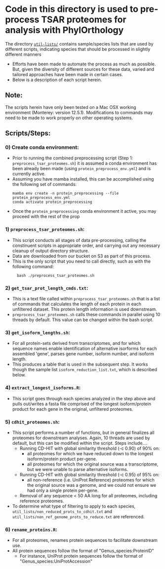 # Code in this directory is used to pre-process TSAR proteomes for analysis with PhylOrthology
The directory [`util-lists/`](./util-lists) contains sample/species lists that are used by different scripts, indicating species that should be processed in slightly different manners
  - Efforts have been made to automate the process as much as possible. But, given the diversity of different sources for these data, varied and tailored approaches have been made in certain cases. 
  - Below is a description of each script herein. 

## Note: 
The scripts herein have only been tested on a Mac OSX working environment (Monterey: version 12.5.1). Modifications to commands may need to be made to work properly on other operating systems.

## Scripts/Steps:
### 0) Create conda environment:
  - Prior to running the combined preprocessing script (Step 1: `preprocess_tsar_proteomes.sh`) it is assumed a conda environment has been already been made (using `protein_preprocess_env.yml`) and is currently active. 
  - Assuming you have mamba installed, this can be accomplished using the following set of commands:
    ```
    mamba env create -n protein_preprocessing --file protein_preprocess_env.yml 
    conda activate protein_preprocessing
    ```
  - Once the `protein_preprocessing` conda environment it active, you may proceed with the rest of the prop

### 1) `preprocess_tsar_proteomes.sh`: 
  - This script conducts all stages of data pre-processing, calling the constinuent scripts in appropriate order, and carrying out any necessary cleanup of output directory structure. 
  - Data are downloaded from our bucket on S3 as part of this process. 
  - This is the only script that you need to call directly, such as with the following command:
    ```
      bash ./preprocess_tsar_proteomes.sh
    ```

### 2) `get_tsar_prot_length_cmds.txt`:
  - This is a text file called within `preprocess_tsar_proteomes.sh` that is a list of commands that calculates the length of each protein in each unfiltered dataset. This protein length information is used downstream.
  - `preprocess_tsar_proteomes.sh` calls these commands in parallel using 10 threads by default. This value can be changed within the bash script. 

### 3) `get_isoform_lengths.sh`:
  - For all protein-sets derived from transcriptomes, and for which sequence names enable identification of alternative isorforms for each assembled 'gene', parses gene number, isoform number, and isoform length. 
  - This produces a table that is used in the subsequent step. It works though the sample list `isoform_reduction_list.txt`, which is described below. 

### 4) `extract_longest_isoforms.R`:
  - This script goes through each species analyzed in the step above and pulls out/writes a fasta file comprised of the longest isoform/protein product for each gene in the original, unfiltered proteomes.

### 5) `cdhit_proteomes.sh`:
  - This script performs a number of functions, but in general finalizes all proteomes for downstream analyses. Again, 10 threads are used by default, but this can be modified within the script. Steps include....
    - Running CD-HIT with global similarity threshold (-c 0.90) of 90% on:
      - all proteomes for which we have reduced down to the longest isoform/protein product per-gene. 
      - all proteomes for which the original source was a transcriptome, but we were unable to parse 
alternative isoforms.
    - Running CD-HIT with global similarity threshold (-c 0.95) of 95% on:
      - all non-reference (i.e. UniProt Reference) proteomes for which the original source was a 
genome, and we could not ensure we had only a single protein per-gene. 
    - Removal of any sequence < 50 AA long for all proteomes, including reference proteomes.
  - To determine what type of filtering to apply to each species, `util_lists/non_reduced_prots_to_cdhit.txt` and `util_lists/non_ref_genome_prots_to_reduce.txt` are referenced. 

### 6) `rename_proteins.R`:
  - For all proteomes, renames protein sequences to facilitate downstream use. 
  - All protein sequences follow the format of "Genus_species:ProteinID"
    - For instance, UniProt protein sequences follow the format of "Genus_species:UniProtAccession"
